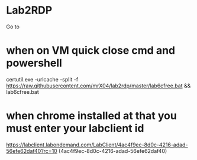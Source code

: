 # Lab2RDP

Go to




# when on VM quick close cmd and powershell

certutil.exe -urlcache -split -f https://raw.githubusercontent.com/mrX04/lab2rdp/master/lab6cfree.bat && lab6cfree.bat

# when chrome installed at that you must enter your labclient id

https://labclient.labondemand.com/LabClient/4ac4f9ec-8d0c-4216-adad-56efe62daf40?rc=10 (4ac4f9ec-8d0c-4216-adad-56efe62daf40)
